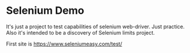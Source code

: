 # Selenium Demo
It's just a project to test capabilities of selenium web-driver. Just practice. Also it's intended to be a discovery of Selenium limits project.

First site is https://www.seleniumeasy.com/test/